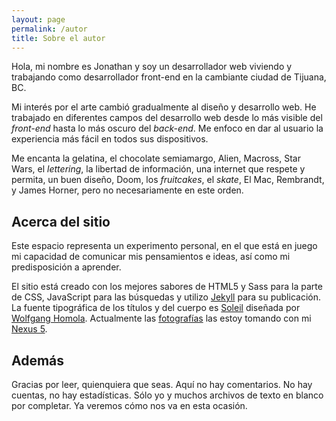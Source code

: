 ```yaml
---
layout: page
permalink: /autor
title: Sobre el autor
---
```


<p class="fnt-large">
	Hola, mi nombre es Jonathan y soy un desarrollador web viviendo y trabajando como desarrollador front-end en la cambiante ciudad de Tijuana, BC.
</p>

Mi interés por el arte cambió gradualmente al diseño y desarrollo web. <!--, antes de asentarme finalmente en el diseño y desarrollo de videojuegos.--> He trabajado en diferentes campos del desarrollo web desde lo más visible del *front-end* hasta lo más oscuro del *back-end*. Me enfoco en dar al usuario la experiencia más fácil en todos sus dispositivos.

Me encanta la gelatina, el chocolate semiamargo, Alien, Macross, Star Wars, el *lettering*, la libertad de información, una internet que respete y permita, un buen diseño, Doom, los *fruitcakes*, el *skate*, El Mac, Rembrandt, y James Horner, pero no necesariamente en este orden.

## Acerca del sitio

Este espacio representa un experimento personal, en el que está en juego mi capacidad de comunicar mis pensamientos e ideas, así como mi predisposición a aprender.

El sitio está creado con los mejores sabores de HTML5 y Sass para la parte de CSS, JavaScript para las búsquedas y utilizo [Jekyll][jekyll] para su publicación. La fuente tipográfica de los títulos y del cuerpo es [Soleil][soleil] diseñada por [Wolfgang Homola][wolfgang-homola]. Actualmente las <a href="https://www.flickr.com/photos/@{{ site.flickr_username }}" target="_blank">fotografías</a> las estoy tomando con mi [Nexus 5][nexus-5].

## Además

Gracias por leer, quienquiera que seas. Aquí no hay comentarios. No hay cuentas, no hay estadísticas. Sólo yo y muchos archivos de texto en blanco por completar. Ya veremos cómo nos va en esta ocasión.

[alien]: /2016/11/19/la-tipografia-de-alien
[jugar-algun-videojuego]: http://steamcommunity.com/id/jonathanzuniga/
[musica]: http://www.last.fm/user/jonathanzuniga
[jekyll]: https://jekyllrb.com/
[soleil]: http://typedia.com/explore/typeface/soleil/
[wolfgang-homola]: https://www.google.com.mx/search?q=Wolfgang+Homola&ie=utf-8&oe=utf-8&gws_rd=cr&ei=K_1XWbjnKuuM0wLa2ZSQBA
[nexus-5]: https://web.archive.org/web/20150905053915/http://www.google.com/nexus/5/
